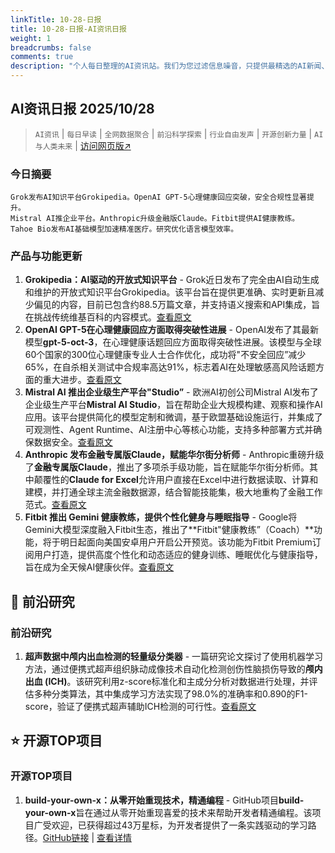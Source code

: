 ```yaml
---
linkTitle: 10-28-日报
title: 10-28-日报-AI资讯日报
weight: 1
breadcrumbs: false
comments: true
description: "个人每日整理的AI资讯站。我们为您过滤信息噪音，只提供最精选的AI新闻、最实用的AI工具与AI教程，助您高效获取人工智能领域的前沿动态"
---
```


## AI资讯日报 2025/10/28

>  `AI资讯` | `每日早读` | `全网数据聚合` | `前沿科学探索` | `行业自由发声` | `开源创新力量` | `AI与人类未来` | [访问网页版↗️](https://april8000.github.io/Hextra-AI-Insight-Daily/)



### **今日摘要**

```
Grok发布AI知识平台Grokipedia。OpenAI GPT-5心理健康回应突破，安全合规性显著提升。
Mistral AI推企业平台。Anthropic升级金融版Claude。Fitbit提供AI健康教练。
Tahoe Bio发布AI基础模型加速精准医疗。研究优化语言模型效率。
```



### 产品与功能更新
1.  **Grokipedia：AI驱动的开放式知识平台** - Grok近日发布了完全由AI自动生成和维护的开放式知识平台Grokipedia。该平台旨在提供更准确、实时更新且减少偏见的内容，目前已包含约88.5万篇文章，并支持语义搜索和API集成，旨在挑战传统维基百科的内容模式。[查看原文](https://www.xiaohu.ai/c/xiaohu-ai/grok-grokipedia-ai)
2.  **OpenAI GPT-5在心理健康回应方面取得突破性进展** - OpenAI发布了其最新模型**gpt-5-oct-3**，在心理健康话题回应方面取得突破性进展。该模型与全球60个国家的300位心理健康专业人士合作优化，成功将"不安全回应”减少65%，在自杀相关测试中合规率高达91%，标志着AI在处理敏感高风险话题方面的重大进步。[查看原文](https://www.aibase.com/zh/news/22300)
3.  **Mistral AI 推出企业级生产平台"Studio”** - 欧洲AI初创公司Mistral AI发布了企业级生产平台**Mistral AI Studio**，旨在帮助企业大规模构建、观察和操作AI应用。该平台提供简化的模型定制和微调，基于欧盟基础设施运行，并集成了可观测性、Agent Runtime、AI注册中心等核心功能，支持多种部署方式并确保数据安全。[查看原文](https://www.aibase.com/zh/news/22296)
4.  **Anthropic 发布金融专属版Claude，赋能华尔街分析师** - Anthropic重磅升级了**金融专属版Claude**，推出了多项杀手级功能，旨在赋能华尔街分析师。其中颠覆性的**Claude for Excel**允许用户直接在Excel中进行数据读取、计算和建模，并打通全球主流金融数据源，结合智能技能集，极大地重构了金融工作范式。[查看原文](https://www.aibase.com/zh/news/22294)
5.  **Fitbit 推出 Gemini 健康教练，提供个性化健身与睡眠指导** - Google将Gemini大模型深度融入Fitbit生态，推出了**Fitbit"健康教练”（Coach）**功能，将于明日起面向美国安卓用户开启公开预览。该功能为Fitbit Premium订阅用户打造，提供高度个性化和动态适应的健身训练、睡眠优化与健康指导，旨在成为全天候AI健康伙伴。[查看原文](https://www.aibase.com/zh/news/22291)
## 🔬 前沿研究

### 前沿研究
1.  **超声数据中颅内出血检测的轻量级分类器** - 一篇研究论文探讨了使用机器学习方法，通过便携式超声组织脉动成像技术自动化检测创伤性脑损伤导致的**颅内出血 (ICH)**。该研究利用z-score标准化和主成分分析对数据进行处理，并评估多种分类算法，其中集成学习方法实现了98.0%的准确率和0.890的F1-score，验证了便携式超声辅助ICH检测的可行性。[查看原文](https://arxiv.org/abs/2510.20857)
## ⭐ 开源TOP项目

### 开源TOP项目
1.  **build-your-own-x：从零开始重现技术，精通编程** - GitHub项目**build-your-own-x**旨在通过从零开始重现喜爱的技术来帮助开发者精通编程。该项目广受欢迎，已获得超过43万星标，为开发者提供了一条实践驱动的学习路径。[GitHub链接](https://github.com/codecrafters-io/build-your-own-x) | [查看详情](https://github.com/codecrafters-io/build-your-own-x)
